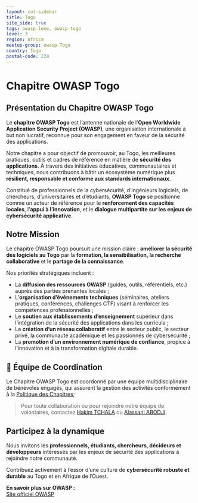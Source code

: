 ```yaml
---
layout: col-sidebar
title: Togo
site_side: true
tags: owasp-lome, owasp-togo
level: 3
region: Africa
meetup-group: owasp-Togo
country: Togo
postal-code: 228
---
```



# Chapitre OWASP Togo


## Présentation du Chapitre OWASP Togo

Le **chapitre OWASP Togo** est l’antenne nationale de l’**Open Worldwide Application Security Project (OWASP)**, une organisation internationale à but non lucratif, reconnue pour son engagement en faveur de la sécurité des applications.

Notre chapitre a pour objectif de promouvoir, au Togo, les meilleures pratiques, outils et cadres de référence en matière de **sécurité des applications**. À travers des initiatives éducatives, communautaires et techniques, nous contribuons à bâtir un écosystème numérique plus **résilient, responsable et conforme aux standards internationaux**.

Constitué de professionnels de la cybersécurité, d’ingénieurs logiciels, de chercheurs, d’universitaires et d’étudiants, **OWASP Togo** se positionne comme un acteur de référence pour le **renforcement des capacités locales**, l’**appui à l’innovation**, et le **dialogue multipartite sur les enjeux de cybersécurité applicative**.


## Notre Mission

Le chapitre OWASP Togo poursuit une mission claire : **améliorer la sécurité des logiciels au Togo** par la **formation, la sensibilisation, la recherche collaborative** et le **partage de la connaissance**.

Nos priorités stratégiques incluent :

- La **diffusion des ressources OWASP** (guides, outils, référentiels, etc.) auprès des parties prenantes locales ;
- L’**organisation d’événements techniques** (séminaires, ateliers pratiques, conférences, challenges CTF) visant à renforcer les compétences professionnelles ;
- Le **soutien aux établissements d’enseignement** supérieur dans l’intégration de la sécurité des applications dans les curricula ;
- La **création d’un réseau collaboratif** entre le secteur public, le secteur privé, la communauté académique et les passionnés de cybersécurité ;
- La **promotion d’un environnement numérique de confiance**, propice à l’innovation et à la transformation digitale durable.


## 👥 Équipe de Coordination

Le Chapitre OWASP Togo est coordonné par une équipe multidisciplinaire de bénévoles engagés, qui assurent la gestion des activités conformément à la [Politique des Chapitres](https://owasp.org/www-policy/); 

>Pour toute collaboration ou pour rejoindre notre équipe de volontaires, contactez [Hakim TCHALA](mailto:hakim.tchala@owasp.org) ou [Alassani ABODJI](mailto:alassani.abodji@owasp.org).


## Participez à la dynamique

Nous invitons les **professionnels, étudiants, chercheurs, décideurs et développeurs** intéressés par les enjeux de sécurité des applications à rejoindre notre communauté.

Contribuez activement à l’essor d’une culture de **cybersécurité robuste et durable** au Togo et en Afrique de l’Ouest.


**En savoir plus sur OWASP :**  
[Site officiel OWASP](https://owasp.org)


